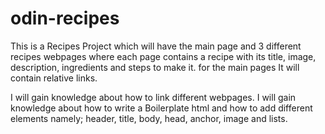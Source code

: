 # odin-recipes
This is a Recipes Project which will have the main page and 3 different recipes webpages where each page contains a recipe with its title, image, description, ingredients and steps to make it. for the main pages It will contain relative links.

I will gain knowledge about how to link different webpages.
I will gain knowledge about how to write a Boilerplate html and how to add different elements namely; header, title, body, head, anchor, image and lists.